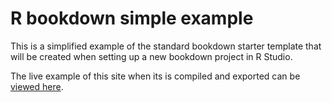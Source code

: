 # R bookdown simple example

This is a simplified example of the standard bookdown starter template that will be created when setting up a new bookdown project in R Studio.

The live example of this site when its is compiled and exported can be [viewed here](https://vle.york.ac.uk/bbcswebdav/institution/E-Learning%20Development%20Team/StaticSiteExamples/Rbookdown/BookdownSample/index.html).
